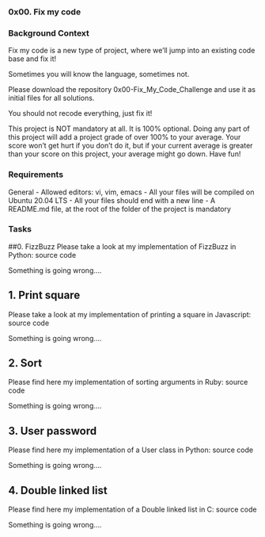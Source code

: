 ### 0x00. Fix my code


### Background Context
Fix my code is a new type of project, where we’ll jump into an existing code base and fix it!

Sometimes you will know the language, sometimes not.

Please download the repository 0x00-Fix_My_Code_Challenge and use it as initial files for all solutions.

You should not recode everything, just fix it!

This project is NOT mandatory at all. It is 100% optional. Doing any part of this project will add a project grade of over 100% to your average. Your score won’t get hurt if you don’t do it, but if your current average is greater than your score on this project, your average might go down. Have fun!



### Requirements
General
     - Allowed editors: vi, vim, emacs
     - All your files will be compiled on Ubuntu 20.04 LTS
     - All your files should end with a new line
     - A README.md file, at the root of the folder of the project is mandatory

### Tasks

##0. FizzBuzz
Please take a look at my implementation of FizzBuzz in Python: source code

Something is going wrong….


## 1. Print square
Please take a look at my implementation of printing a square in Javascript: source code

Something is going wrong….


## 2. Sort
Please find here my implementation of sorting arguments in Ruby: source code

Something is going wrong….


## 3. User password

Please find here my implementation of a User class in Python: source code

Something is going wrong….


## 4. Double linked list
Please find here my implementation of a Double linked list in C: source code

Something is going wrong….



